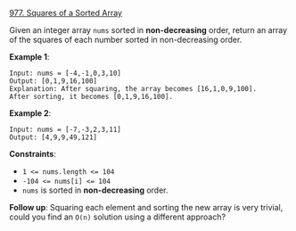 [977. Squares of a Sorted Array](https://leetcode.com/problems/squares-of-a-sorted-array/)

Given an integer array `nums` sorted in **non-decreasing** order, return an array of the squares of each number sorted in non-decreasing order.

**Example 1**:
```
Input: nums = [-4,-1,0,3,10]
Output: [0,1,9,16,100]
Explanation: After squaring, the array becomes [16,1,0,9,100].
After sorting, it becomes [0,1,9,16,100].
```

**Example 2**:
```
Input: nums = [-7,-3,2,3,11]
Output: [4,9,9,49,121]
```

**Constraints**:
* `1 <= nums.length <= 104`
* `-104 <= nums[i] <= 104`
* `nums` is sorted in **non-decreasing** order.

**Follow up**: Squaring each element and sorting the new array is very trivial, could you find an `O(n)` solution using a different approach?
